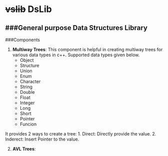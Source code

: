 # ~~vslib~~ DsLib

###General purpose Data Structures Library
--------------------------------------------------------------------------------------------------------------------------------------

###Components
1.  **Multiway Trees**: This component is helpful in creating multiway trees for various data types in c++. Supported data types given below.
    * Object
    * Structure
    * Union
    * Enum
    * Character
    * String
    * Double
    * Float
    * Integer
    * Long
    * Short
    * Pointer
    * Funcion
  
  It provides 2 ways to create a tree:
    1. Direct: Directly provide the value.
    2. Inderect: Insert Pointer to the value.

2.  **AVL Trees**:
